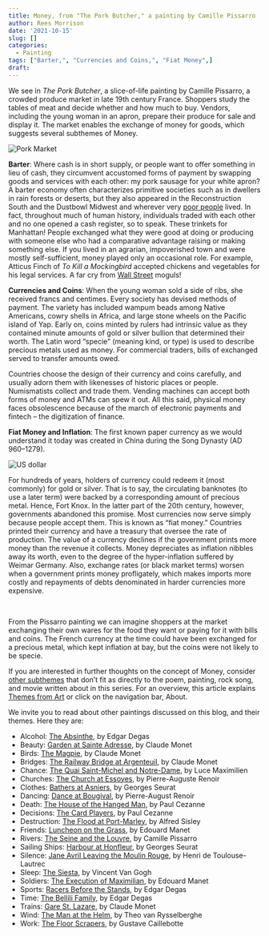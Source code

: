 ```yaml
---
title: Money, from "The Pork Butcher," a painting by Camille Pissarro
author: Rees Morrison
date: '2021-10-15'
slug: []
categories:
  - Painting
tags: ["Barter,", "Currencies and Coins,", "Fiat Money",]
draft: 
---
```


We see in *The Pork Butcher*, a slice-of-life painting by Camille Pissarro, a crowded produce market in late 19th century France.  Shoppers study the tables of meat and decide whether and how much to buy.  Vendors, including the young woman in an apron, prepare their produce for sale and display it.  The  market enables the exchange of money for goods, which suggests several subthemes of Money.

<!--more-->

![Pork Market](/media/MoneyPork.jpg)

**Barter**:  Where cash is in short supply, or people want to offer something in lieu of cash, they circumvent accustomed forms of payment by swapping goods and services with each other: my pork sausage for your white apron?  A barter economy often characterizes primitive societies such as in dwellers in rain forests or deserts, but they also appeared in the Reconstruction South and the Dustbowl Midwest and wherever very [poor people](poor) lived.  In fact, throughout much of human history,  individuals traded with each other and no one opened a cash register, so to speak.  These trinkets for Manhattan!  People exchanged what they were good at doing or producing with someone else who had a comparative advantage raising or making something else. If you lived in an agrarian, impoverished town and were mostly self-sufficient, money played only an occasional role.  For example, Atticus Finch of *To Kill a Mockingbird* accepted chickens and vegetables for his legal services.  A far cry from [Wall Street](wall) moguls!

**Currencies and Coins**:  When the young woman sold a side of ribs, she received francs and centimes.  Every society has devised methods of payment.  The variety has included wampum beads among Native Americans, cowry shells in Africa, and large stone wheels on the Pacific island of Yap.  Early on, coins minted by rulers had intrinsic value as they contained minute amounts of gold or silver bullion that determined their worth.  The Latin word “specie” (meaning kind, or type) is used to describe precious metals used as money.  For commercial traders, bills of exchanged served to transfer amounts owed.

Countries choose the design of their currency and coins carefully, and usually adorn them with likenesses of historic places or people.  Numismatists collect and trade them.  Vending machines can accept both forms of money and ATMs can spew it out.  All this said, physical money faces obsolescence because of the march of electronic payments and fintech – the digitization of finance.

**Fiat Money and Inflation**:  The first known paper currency as we would understand it today was created in China during the Song Dynasty (AD 960–1279).

![US dollar](/media/MoneyUSdollar.jpg)

For hundreds of years, holders of currency could redeem it (most commonly) for gold or silver.  That is to say, the circulating banknotes (to use a later term) were backed by a corresponding amount of precious metal.  Hence, Fort Knox.  In the latter part of the 20th century, however, governments abandoned this promise.  Most currencies now serve simply because people accept them.  This is known as “fiat money.”  Countries printed their currency and have a treasury that oversee the rate of production.  The value of a currency declines if the government prints more money than the revenue it collects.  Money depreciates as inflation nibbles away its worth, even to the degree of the hyper-inflation suffered by Weimar Germany.  Also, exchange rates (or black market terms) worsen when a government prints money profligately, which makes imports more costly and repayments of debts denominated in harder currencies more expensive.

&nbsp;

From the Pissarro painting we can imagine shoppers at the market exchanging their own wares for the food they want or paying for it with bills and coins.  The French currency at the time could have been exchanged for a precious metal, which kept inflation at bay, but the coins were not likely to be specie. 


If you are interested in further thoughts on the concept of Money, consider [other subthemes]() that don’t fit as directly to the poem, painting, rock song, and movie written about in this series.  For an overview, this article explains [Themes from Art](http://bit.ly/3sRXopI) or click on the navigation bar, About.

We invite you to read about other paintings discussed on this blog, and their themes.  Here they are: 

* Alcohol: [The Absinthe](https://themesfromart.com/post/2021-02-03-alcohol-absinthe-degas/alcoholabsinthedegas/), by Edgar Degas
* Beauty: [Garden at Sainte Adresse](https://themesfromart.com/post/2021-04-21-beauty-garden-at-sainte-adresse-from-a-painting-by-claude-monet/beautystadress/), by Claude Monet
* Birds: [The Magpie](https://themesfromart.com/post/2021-06-07-birds-the-magpie-a-painting-by-claude-monet/birdsmagpie/), by Claude Monet
* Bridges: [The Railway Bridge at Argenteuil](https://themesfromart.com/post/2021-07-26-bridges-from-the-railway-bridge-at-argenteuill-a-painting-by-claude-monet/bridgesmonet/), by Claude Monet
* Chance: [The Quai Saint-Michel and Notre-Dame](http://localhost:4321/post/2021-03-14-chancechurch/chancechurch/), by Luce Maximilien
* Churches: [The Church at Essoyes](https://themesfromart.com/post/2021-05-21-churches-from-the-church-at-essoyes-a-painting-by-pierre-auguste-renoir/churchesrenoir/), by Pierre-Auguste Renoir 
* Clothes: [Bathers at Asniers](https://themesfromart.com/post/2021-08-30-clothes-from-bathers-at-asnieres-a-painting-by-georges-seurat/clothesbathers/), by Georges Seurat
* Dancing: [Dance at Bougival](https://themesfromart.com/post/2021-09-09-dancing-from-dance-at-bougival-a-painting-by-pierre-august-renoir/dancingbougival/), by Pierre-August Renoir
* Death: [The House of the Hanged Man](https://themesfromart.com/post/2021-05-03-death-from-house-of-the-hanged-man-a-painting-by-paul-cezanne/deathhanged/), by Paul Cezanne
* Decisions: [The Card Players](https://themesfromart.com/post/2021-02-08-decisions-the-card-players-a-painting-by-paul-cezanne/decisionscardplayerscezanne/), by Paul Cezanne
* Destruction: [The Flood at Port-Marley](https://themesfromart.com/post/2021-02-18-destruction-from-flood-at-port-marly-a-painting-by-alfred-sisley/destructionflood/), by Alfred Sisley
* Friends: [Luncheon on the Grass](https://themesfromart.com/post/2021-06-20-friends-luncheon-on-the-grass-a-painting-by-edouard-manet/friendsluncheon/), by Edouard Manet
* Rivers: [The Seine and the Louvre](https://themesfromart.com/post/2021-10-03-rivers-from-the-seine-and-the-louvre-a-painting-by-camille-pissarro/riversseine/), by Camille Pissarro
* Sailing Ships: [Harbour at Honfleur](https://themesfromart.com/post/2021-06-26-sailing-ships-harbour-at-honfleur-a-painting-by-georges-seurat/sailinghonfleur/), by Georges Seurat
* Silence: [Jane Avril Leaving the Moulin Rouge](https://themesfromart.com/post/silenceavril/), by Henri de Toulouse-Lautrec
* Sleep: [The Siesta](https://themesfromart.com/post/2021-09-22-sleep-from-the-siesta-a-painting-by-vincent-van-gogh/sleepsiesta/), by Vincent Van Gogh
* Soldiers: [The Execution of Maximilian](https://themesfromart.com/post/2021-08-02-soldiers-the-execution-of-maximilian-a-painting-by-edouard-manet/soldiersmanet/), by Edouard Manet 
* Sports: [Racers Before the Stands](https://themesfromart.com/post/2021-07-12-sports-from-racers-before-the-stands-a-painting-by-edgar-degas/sportsdegas/), by Edgar Degas
* Time:	[The Bellili Family](https://themesfromart.com/post/2021-03-08-time-from-the-bellili-family-by-edgar-degas/timebellili/), by Edgar Degas
* Trains: [Gare St. Lazare](https://themesfromart.com/post/2021-05-10-trainslazare/trainslazare/), by Claude Monet
* Wind: [The Man at the Helm](https://themesfromart.com/post/2021-08-12-wind-from-the-man-at-the-helm-a-painting-by-theo-van-rysselberghe/windhelm/), by Theo van Rysselberghe
* Work:	[The Floor Scrapers](https://themesfromart.com/post/2021-02-26-workscrapers/workscrapers/), by Gustave Caillebotte

